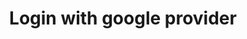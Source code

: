 ---
title: Login with google provider
category: Application
paid: true
isActive: true
ltr: {"vue":{"vueTail":[],"vueCss":[]},"react":{"jsxCss":[],"jsxTail":[{"code":"export default () => {\n    return (\n        <main className=\"w-full h-screen flex flex-col items-center justify-center px-4\">\n            <div className=\"max-w-sm w-full text-gray-600 space-y-5\">\n                <div className=\"text-center pb-8\">\n                    <img src=\"https://floatui.com/logo.svg\" width={150} className=\"mx-auto\" />\n                    <div className=\"mt-5\">\n                        <h3 className=\"text-gray-800 text-2xl font-bold sm:text-3xl\">Log in to your account</h3>\n                    </div>\n                </div>\n                <form\n                    onSubmit={(e) => e.preventDefault()}\n                    className=\"space-y-5\"\n                >\n                    <div>\n                        <label className=\"font-medium\">\n                            Email\n                        </label>\n                        <input\n                            type=\"email\"\n                            required\n                            className=\"w-full mt-2 px-3 py-2 text-gray-500 bg-transparent outline-none border focus:border-indigo-600 shadow-sm rounded-lg\"\n                        />\n                    </div>\n                    <div>\n                        <label className=\"font-medium\">\n                            Password\n                        </label>\n                        <input\n                            type=\"password\"\n                            required\n                            className=\"w-full mt-2 px-3 py-2 text-gray-500 bg-transparent outline-none border focus:border-indigo-600 shadow-sm rounded-lg\"\n                        />\n                    </div>\n                    <div className=\"flex items-center justify-between text-sm\">\n                        <div className=\"flex items-center gap-x-3\">\n                            <input type=\"checkbox\" id=\"remember-me-checkbox\" className=\"checkbox-item peer hidden\" />\n                            <label\n                                htmlFor=\"remember-me-checkbox\"\n                                className=\"relative flex w-5 h-5 bg-white peer-checked:bg-indigo-600 rounded-md border ring-offset-2 ring-indigo-600 duration-150 peer-active:ring cursor-pointer after:absolute after:inset-x-0 after:top-[3px] after:m-auto after:w-1.5 after:h-2.5 after:border-r-2 after:border-b-2 after:border-white after:rotate-45\"\n                            >\n                            </label>\n                            <span>Remember me</span>\n                        </div>\n                        <a href=\"javascript:void(0)\" className=\"text-center text-indigo-600 hover:text-indigo-500\">Forgot password?</a>\n                    </div>\n                    <button\n                        className=\"w-full px-4 py-2 text-white font-medium bg-indigo-600 hover:bg-indigo-500 active:bg-indigo-600 rounded-lg duration-150\"\n                    >\n                        Sign in\n                    </button>\n                </form>\n                <button className=\"w-full flex items-center justify-center gap-x-3 py-2.5 border rounded-lg text-sm font-medium hover:bg-gray-50 duration-150 active:bg-gray-100\">\n                    <svg className=\"w-5 h-5\" viewBox=\"0 0 48 48\" fill=\"none\" xmlns=\"http://www.w3.org/2000/svg\">\n                        <g clip-path=\"url(#clip0_17_40)\">\n                            <path d=\"M47.532 24.5528C47.532 22.9214 47.3997 21.2811 47.1175 19.6761H24.48V28.9181H37.4434C36.9055 31.8988 35.177 34.5356 32.6461 36.2111V42.2078H40.3801C44.9217 38.0278 47.532 31.8547 47.532 24.5528Z\" fill=\"#4285F4\" />\n                            <path d=\"M24.48 48.0016C30.9529 48.0016 36.4116 45.8764 40.3888 42.2078L32.6549 36.2111C30.5031 37.675 27.7252 38.5039 24.4888 38.5039C18.2275 38.5039 12.9187 34.2798 11.0139 28.6006H3.03296V34.7825C7.10718 42.8868 15.4056 48.0016 24.48 48.0016Z\" fill=\"#34A853\" />\n                            <path d=\"M11.0051 28.6006C9.99973 25.6199 9.99973 22.3922 11.0051 19.4115V13.2296H3.03298C-0.371021 20.0112 -0.371021 28.0009 3.03298 34.7825L11.0051 28.6006Z\" fill=\"#FBBC04\" />\n                            <path d=\"M24.48 9.49932C27.9016 9.44641 31.2086 10.7339 33.6866 13.0973L40.5387 6.24523C36.2 2.17101 30.4414 -0.068932 24.48 0.00161733C15.4055 0.00161733 7.10718 5.11644 3.03296 13.2296L11.005 19.4115C12.901 13.7235 18.2187 9.49932 24.48 9.49932Z\" fill=\"#EA4335\" />\n                        </g>\n                        <defs>\n                            <clipPath id=\"clip0_17_40\">\n                                <rect width=\"48\" height=\"48\" fill=\"white\" />\n                            </clipPath>\n                        </defs>\n                    </svg>\n                    Continue with Google\n                </button>\n                <p className=\"text-center\">Don't have an account? <a href=\"javascript:void(0)\" className=\"font-medium text-indigo-600 hover:text-indigo-500\">Sign up</a></p>\n            </div>\n        </main>\n    )\n}","label":"App.jsx"}]},"preview":"function App() {\n  return /*#__PURE__*/React.createElement(\"main\", {\n    className: \"w-full h-[750px] flex flex-col items-center justify-center px-4\"\n  }, /*#__PURE__*/React.createElement(\"div\", {\n    className: \"max-w-sm w-full text-gray-600 space-y-5\"\n  }, /*#__PURE__*/React.createElement(\"div\", {\n    className: \"text-center pb-8\"\n  }, /*#__PURE__*/React.createElement(\"img\", {\n    src: \"https://floatui.com/logo.svg\",\n    width: 150,\n    className: \"mx-auto\"\n  }), /*#__PURE__*/React.createElement(\"div\", {\n    className: \"mt-5\"\n  }, /*#__PURE__*/React.createElement(\"h3\", {\n    className: \"text-gray-800 text-2xl font-bold sm:text-3xl\"\n  }, \"Log in to your account\"))), /*#__PURE__*/React.createElement(\"form\", {\n    onSubmit: e => e.preventDefault(),\n    className: \"space-y-5\"\n  }, /*#__PURE__*/React.createElement(\"div\", null, /*#__PURE__*/React.createElement(\"label\", {\n    className: \"font-medium\"\n  }, \"Email\"), /*#__PURE__*/React.createElement(\"input\", {\n    type: \"email\",\n    required: true,\n    className: \"w-full mt-2 px-3 py-2 text-gray-500 bg-transparent outline-none border focus:border-indigo-600 shadow-sm rounded-lg\"\n  })), /*#__PURE__*/React.createElement(\"div\", null, /*#__PURE__*/React.createElement(\"label\", {\n    className: \"font-medium\"\n  }, \"Password\"), /*#__PURE__*/React.createElement(\"input\", {\n    type: \"password\",\n    required: true,\n    className: \"w-full mt-2 px-3 py-2 text-gray-500 bg-transparent outline-none border focus:border-indigo-600 shadow-sm rounded-lg\"\n  })), /*#__PURE__*/React.createElement(\"div\", {\n    className: \"flex items-center justify-between text-sm\"\n  }, /*#__PURE__*/React.createElement(\"div\", {\n    className: \"flex items-center gap-x-3\"\n  }, /*#__PURE__*/React.createElement(\"input\", {\n    type: \"checkbox\",\n    id: \"remember-me-checkbox\",\n    className: \"checkbox-item peer hidden\"\n  }), /*#__PURE__*/React.createElement(\"label\", {\n    htmlFor: \"remember-me-checkbox\",\n    className: \"relative flex w-5 h-5 bg-white peer-checked:bg-indigo-600 rounded-md border ring-offset-2 ring-indigo-600 duration-150 peer-active:ring cursor-pointer after:absolute after:inset-x-0 after:top-[3px] after:m-auto after:w-1.5 after:h-2.5 after:border-r-2 after:border-b-2 after:border-white after:rotate-45\"\n  }), /*#__PURE__*/React.createElement(\"span\", null, \"Remember me\")), /*#__PURE__*/React.createElement(\"a\", {\n    href: \"javascript:void(0)\",\n    className: \"text-center text-indigo-600 hover:text-indigo-500\"\n  }, \"Forgot password?\")), /*#__PURE__*/React.createElement(\"button\", {\n    className: \"w-full px-4 py-2 text-white font-medium bg-indigo-600 hover:bg-indigo-500 active:bg-indigo-600 rounded-lg duration-150\"\n  }, \"Sign in\")), /*#__PURE__*/React.createElement(\"button\", {\n    className: \"w-full flex items-center justify-center gap-x-3 py-2.5 border rounded-lg text-sm font-medium hover:bg-gray-50 duration-150 active:bg-gray-100\"\n  }, /*#__PURE__*/React.createElement(\"svg\", {\n    className: \"w-5 h-5\",\n    viewBox: \"0 0 48 48\",\n    fill: \"none\",\n    xmlns: \"http://www.w3.org/2000/svg\"\n  }, /*#__PURE__*/React.createElement(\"g\", {\n    \"clip-path\": \"url(#clip0_17_40)\"\n  }, /*#__PURE__*/React.createElement(\"path\", {\n    d: \"M47.532 24.5528C47.532 22.9214 47.3997 21.2811 47.1175 19.6761H24.48V28.9181H37.4434C36.9055 31.8988 35.177 34.5356 32.6461 36.2111V42.2078H40.3801C44.9217 38.0278 47.532 31.8547 47.532 24.5528Z\",\n    fill: \"#4285F4\"\n  }), /*#__PURE__*/React.createElement(\"path\", {\n    d: \"M24.48 48.0016C30.9529 48.0016 36.4116 45.8764 40.3888 42.2078L32.6549 36.2111C30.5031 37.675 27.7252 38.5039 24.4888 38.5039C18.2275 38.5039 12.9187 34.2798 11.0139 28.6006H3.03296V34.7825C7.10718 42.8868 15.4056 48.0016 24.48 48.0016Z\",\n    fill: \"#34A853\"\n  }), /*#__PURE__*/React.createElement(\"path\", {\n    d: \"M11.0051 28.6006C9.99973 25.6199 9.99973 22.3922 11.0051 19.4115V13.2296H3.03298C-0.371021 20.0112 -0.371021 28.0009 3.03298 34.7825L11.0051 28.6006Z\",\n    fill: \"#FBBC04\"\n  }), /*#__PURE__*/React.createElement(\"path\", {\n    d: \"M24.48 9.49932C27.9016 9.44641 31.2086 10.7339 33.6866 13.0973L40.5387 6.24523C36.2 2.17101 30.4414 -0.068932 24.48 0.00161733C15.4055 0.00161733 7.10718 5.11644 3.03296 13.2296L11.005 19.4115C12.901 13.7235 18.2187 9.49932 24.48 9.49932Z\",\n    fill: \"#EA4335\"\n  })), /*#__PURE__*/React.createElement(\"defs\", null, /*#__PURE__*/React.createElement(\"clipPath\", {\n    id: \"clip0_17_40\"\n  }, /*#__PURE__*/React.createElement(\"rect\", {\n    width: \"48\",\n    height: \"48\",\n    fill: \"white\"\n  })))), \"Continue with Google\"), /*#__PURE__*/React.createElement(\"p\", {\n    className: \"text-center\"\n  }, \"Don't have an account? \", /*#__PURE__*/React.createElement(\"a\", {\n    href: \"javascript:void(0)\",\n    className: \"font-medium text-indigo-600 hover:text-indigo-500\"\n  }, \"Sign up\"))));\n}"}
rtl: {"preview":"function App() {\n  return /*#__PURE__*/React.createElement(\"main\", {\n    className: \"w-full h-[750px] flex flex-col items-center justify-center px-4\"\n  }, /*#__PURE__*/React.createElement(\"div\", {\n    className: \"max-w-sm w-full text-gray-600 space-y-5\"\n  }, /*#__PURE__*/React.createElement(\"div\", {\n    className: \"text-center pb-8\"\n  }, /*#__PURE__*/React.createElement(\"img\", {\n    src: \"https://floatui.com/logo.svg\",\n    width: 150,\n    className: \"mx-auto\"\n  }), /*#__PURE__*/React.createElement(\"div\", {\n    className: \"mt-5\"\n  }, /*#__PURE__*/React.createElement(\"h3\", {\n    className: \"text-gray-800 text-2xl font-bold sm:text-3xl\"\n  }, \"\\u062A\\u0633\\u062C\\u064A\\u0644 \\u0627\\u0644\\u062F\\u062E\\u0648\\u0644 \\u0625\\u0644\\u0649 \\u062D\\u0633\\u0627\\u0628\\u0643\"))), /*#__PURE__*/React.createElement(\"form\", {\n    onSubmit: e => e.preventDefault(),\n    className: \"space-y-5\"\n  }, /*#__PURE__*/React.createElement(\"div\", null, /*#__PURE__*/React.createElement(\"label\", {\n    className: \"font-medium\"\n  }, \"\\u0627\\u0644\\u0628\\u0631\\u064A\\u062F \\u0627\\u0644\\u0625\\u0644\\u0643\\u062A\\u0631\\u0648\\u0646\\u064A\"), /*#__PURE__*/React.createElement(\"input\", {\n    type: \"email\",\n    required: true,\n    className: \"w-full mt-2 px-3 py-2 text-gray-500 bg-transparent outline-none border focus:border-indigo-600 shadow-sm rounded-lg\"\n  })), /*#__PURE__*/React.createElement(\"div\", null, /*#__PURE__*/React.createElement(\"label\", {\n    className: \"font-medium\"\n  }, \"\\u0643\\u0644\\u0645\\u0629 \\u0627\\u0644\\u0633\\u0631\"), /*#__PURE__*/React.createElement(\"input\", {\n    type: \"password\",\n    required: true,\n    className: \"w-full mt-2 px-3 py-2 text-gray-500 bg-transparent outline-none border focus:border-indigo-600 shadow-sm rounded-lg\"\n  })), /*#__PURE__*/React.createElement(\"div\", {\n    className: \"flex items-center justify-between text-sm\"\n  }, /*#__PURE__*/React.createElement(\"div\", {\n    className: \"flex items-center gap-x-3\"\n  }, /*#__PURE__*/React.createElement(\"input\", {\n    type: \"checkbox\",\n    id: \"remember-me-checkbox\",\n    className: \"checkbox-item peer hidden\"\n  }), /*#__PURE__*/React.createElement(\"label\", {\n    htmlFor: \"remember-me-checkbox\",\n    className: \"relative flex w-5 h-5 bg-white peer-checked:bg-indigo-600 rounded-md border ring-offset-2 ring-indigo-600 duration-150 peer-active:ring cursor-pointer after:absolute after:inset-x-0 after:top-[3px] after:m-auto after:w-1.5 after:h-2.5 after:border-r-2 after:border-b-2 after:border-white after:rotate-45\"\n  }), /*#__PURE__*/React.createElement(\"span\", null, \"\\u062A\\u0630\\u0643\\u0631\\u0646\\u064A\")), /*#__PURE__*/React.createElement(\"a\", {\n    href: \"javascript:void(0)\",\n    className: \"text-center text-indigo-600 hover:text-indigo-500\"\n  }, \"\\u0646\\u0633\\u064A\\u062A \\u0643\\u0644\\u0645\\u0629 \\u0627\\u0644\\u0633\\u0631\\u061F\")), /*#__PURE__*/React.createElement(\"button\", {\n    className: \"w-full px-4 py-2 text-white font-medium bg-indigo-600 hover:bg-indigo-500 active:bg-indigo-600 rounded-lg duration-150\"\n  }, \"\\u062A\\u0633\\u062C\\u064A\\u0644 \\u0627\\u0644\\u062F\\u062E\\u0648\\u0644\")), /*#__PURE__*/React.createElement(\"button\", {\n    className: \"w-full flex items-center justify-center gap-x-3 py-2.5 border rounded-lg text-sm font-medium hover:bg-gray-50 duration-150 active:bg-gray-100\"\n  }, /*#__PURE__*/React.createElement(\"svg\", {\n    className: \"w-5 h-5\",\n    viewBox: \"0 0 48 48\",\n    fill: \"none\",\n    xmlns: \"http://www.w3.org/2000/svg\"\n  }, /*#__PURE__*/React.createElement(\"g\", {\n    \"clip-path\": \"url(#clip0_17_40)\"\n  }, /*#__PURE__*/React.createElement(\"path\", {\n    d: \"M47.532 24.5528C47.532 22.9214 47.3997 21.2811 47.1175 19.6761H24.48V28.9181H37.4434C36.9055 31.8988 35.177 34.5356 32.6461 36.2111V42.2078H40.3801C44.9217 38.0278 47.532 31.8547 47.532 24.5528Z\",\n    fill: \"#4285F4\"\n  }), /*#__PURE__*/React.createElement(\"path\", {\n    d: \"M24.48 48.0016C30.9529 48.0016 36.4116 45.8764 40.3888 42.2078L32.6549 36.2111C30.5031 37.675 27.7252 38.5039 24.4888 38.5039C18.2275 38.5039 12.9187 34.2798 11.0139 28.6006H3.03296V34.7825C7.10718 42.8868 15.4056 48.0016 24.48 48.0016Z\",\n    fill: \"#34A853\"\n  }), /*#__PURE__*/React.createElement(\"path\", {\n    d: \"M11.0051 28.6006C9.99973 25.6199 9.99973 22.3922 11.0051 19.4115V13.2296H3.03298C-0.371021 20.0112 -0.371021 28.0009 3.03298 34.7825L11.0051 28.6006Z\",\n    fill: \"#FBBC04\"\n  }), /*#__PURE__*/React.createElement(\"path\", {\n    d: \"M24.48 9.49932C27.9016 9.44641 31.2086 10.7339 33.6866 13.0973L40.5387 6.24523C36.2 2.17101 30.4414 -0.068932 24.48 0.00161733C15.4055 0.00161733 7.10718 5.11644 3.03296 13.2296L11.005 19.4115C12.901 13.7235 18.2187 9.49932 24.48 9.49932Z\",\n    fill: \"#EA4335\"\n  })), /*#__PURE__*/React.createElement(\"defs\", null, /*#__PURE__*/React.createElement(\"clipPath\", {\n    id: \"clip0_17_40\"\n  }, /*#__PURE__*/React.createElement(\"rect\", {\n    width: \"48\",\n    height: \"48\",\n    fill: \"white\"\n  })))), \"\\u0627\\u0644\\u0645\\u062A\\u0627\\u0628\\u0639\\u0629 \\u0628\\u0627\\u0633\\u062A\\u062E\\u062F\\u0627\\u0645 Google\"), /*#__PURE__*/React.createElement(\"p\", {\n    className: \"text-center\"\n  }, \"\\u0644\\u064A\\u0633 \\u0644\\u062F\\u064A\\u0643 \\u062D\\u0633\\u0627\\u0628\\u061F \", /*#__PURE__*/React.createElement(\"a\", {\n    href: \"javascript:void(0)\",\n    className: \"font-medium text-indigo-600 hover:text-indigo-500\"\n  }, \"\\u062A\\u0633\\u062C\\u064A\\u0644\"))));\n}","vue":{"vueTail":[],"vueCss":[]},"react":{"jsxCss":[],"jsxTail":[{"code":"export default () => {\n    return (\n        <main className=\"w-full h-screen flex flex-col items-center justify-center px-4\">\n            <div className=\"max-w-sm w-full text-gray-600 space-y-5\">\n                <div className=\"text-center pb-8\">\n                    <img src=\"https://floatui.com/logo.svg\" width={150} className=\"mx-auto\" />\n                    <div className=\"mt-5\">\n                        <h3 className=\"text-gray-800 text-2xl font-bold sm:text-3xl\">تسجيل الدخول إلى حسابك</h3>\n                    </div>\n                </div>\n                <form\n                    onSubmit={(e) => e.preventDefault()}\n                    className=\"space-y-5\"\n                >\n                    <div>\n                        <label className=\"font-medium\">\n                            البريد الإلكتروني\n                        </label>\n                        <input\n                            type=\"email\"\n                            required\n                            className=\"w-full mt-2 px-3 py-2 text-gray-500 bg-transparent outline-none border focus:border-indigo-600 shadow-sm rounded-lg\"\n                        />\n                    </div>\n                    <div>\n                        <label className=\"font-medium\">\n                            كلمة السر\n                        </label>\n                        <input\n                            type=\"password\"\n                            required\n                            className=\"w-full mt-2 px-3 py-2 text-gray-500 bg-transparent outline-none border focus:border-indigo-600 shadow-sm rounded-lg\"\n                        />\n                    </div>\n                    <div className=\"flex items-center justify-between text-sm\">\n                        <div className=\"flex items-center gap-x-3\">\n                            <input type=\"checkbox\" id=\"remember-me-checkbox\" className=\"checkbox-item peer hidden\" />\n                            <label\n                                htmlFor=\"remember-me-checkbox\"\n                                className=\"relative flex w-5 h-5 bg-white peer-checked:bg-indigo-600 rounded-md border ring-offset-2 ring-indigo-600 duration-150 peer-active:ring cursor-pointer after:absolute after:inset-x-0 after:top-[3px] after:m-auto after:w-1.5 after:h-2.5 after:border-r-2 after:border-b-2 after:border-white after:rotate-45\"\n                            >\n                            </label>\n                            <span>تذكرني</span>\n                        </div>\n                        <a href=\"javascript:void(0)\" className=\"text-center text-indigo-600 hover:text-indigo-500\">نسيت كلمة السر؟</a>\n                    </div>\n                    <button\n                        className=\"w-full px-4 py-2 text-white font-medium bg-indigo-600 hover:bg-indigo-500 active:bg-indigo-600 rounded-lg duration-150\"\n                    >\n                        تسجيل الدخول\n                    </button>\n                </form>\n                <button className=\"w-full flex items-center justify-center gap-x-3 py-2.5 border rounded-lg text-sm font-medium hover:bg-gray-50 duration-150 active:bg-gray-100\">\n                    <svg className=\"w-5 h-5\" viewBox=\"0 0 48 48\" fill=\"none\" xmlns=\"http://www.w3.org/2000/svg\">\n                        <g clip-path=\"url(#clip0_17_40)\">\n                            <path d=\"M47.532 24.5528C47.532 22.9214 47.3997 21.2811 47.1175 19.6761H24.48V28.9181H37.4434C36.9055 31.8988 35.177 34.5356 32.6461 36.2111V42.2078H40.3801C44.9217 38.0278 47.532 31.8547 47.532 24.5528Z\" fill=\"#4285F4\" />\n                            <path d=\"M24.48 48.0016C30.9529 48.0016 36.4116 45.8764 40.3888 42.2078L32.6549 36.2111C30.5031 37.675 27.7252 38.5039 24.4888 38.5039C18.2275 38.5039 12.9187 34.2798 11.0139 28.6006H3.03296V34.7825C7.10718 42.8868 15.4056 48.0016 24.48 48.0016Z\" fill=\"#34A853\" />\n                            <path d=\"M11.0051 28.6006C9.99973 25.6199 9.99973 22.3922 11.0051 19.4115V13.2296H3.03298C-0.371021 20.0112 -0.371021 28.0009 3.03298 34.7825L11.0051 28.6006Z\" fill=\"#FBBC04\" />\n                            <path d=\"M24.48 9.49932C27.9016 9.44641 31.2086 10.7339 33.6866 13.0973L40.5387 6.24523C36.2 2.17101 30.4414 -0.068932 24.48 0.00161733C15.4055 0.00161733 7.10718 5.11644 3.03296 13.2296L11.005 19.4115C12.901 13.7235 18.2187 9.49932 24.48 9.49932Z\" fill=\"#EA4335\" />\n                        </g>\n                        <defs>\n                            <clipPath id=\"clip0_17_40\">\n                                <rect width=\"48\" height=\"48\" fill=\"white\" />\n                            </clipPath>\n                        </defs>\n                    </svg>\n                     المتابعة باستخدام Google\n                </button>\n                <p className=\"text-center\">ليس لديك حساب؟ <a href=\"javascript:void(0)\" className=\"font-medium text-indigo-600 hover:text-indigo-500\">تسجيل</a></p>\n            </div>\n        </main>\n    )\n}","label":"App.jsx"}]}}
slug: /authentication
id: fb5089b6-7b50-4034-8043-2bb4e0e2d823
created_at: 1668941179795
---